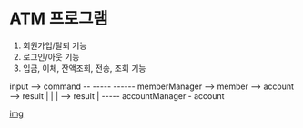 # ATM 프로그램 

1. 회원가입/탈퇴 기능
2. 로그인/아웃 기능 
3. 입금, 이체, 잔액조회, 전송, 조회 기능 


input --> command --     -----  ------      memberManager --> member --> account --> result 
            |                       |
            | --> result            | ----- accountManager - account 


[img](step2.png)

